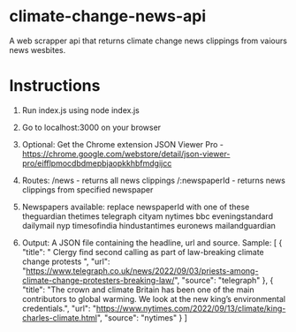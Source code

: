 # climate-change-news-api
A web scrapper api that returns climate change news clippings from vaiours news wesbites.

# Instructions
1. Run index.js using node index.js

2. Go to localhost:3000 on your browser

3. Optional: Get the Chrome extension JSON Viewer Pro - https://chrome.google.com/webstore/detail/json-viewer-pro/eifflpmocdbdmepbjaopkkhbfmdgijcc

4. Routes:
    /news - returns all news clippings 
    /:newspaperId - returns news clippings from specified newspaper
    
5. Newspapers available: replace newspaperId with one of these
    theguardian
    thetimes
    telegraph
    cityam
    nytimes
    bbc
    eveningstandard
    dailymail
    nyp
    timesofindia
    hindustantimes
    euronews
    mailandguardian
    
6. Output: A JSON file containing the headline, url and source.
    Sample:
       [ 
        {
            "title": " Clergy find second calling as part of law-breaking climate change protests ",
            "url": "https://www.telegraph.co.uk/news/2022/09/03/priests-among-climate-change-protesters-breaking-law/",
            "source": "telegraph"
        },
        {
            "title": "The crown and climate Britain has been one of the main contributors to global warming. We look at the new king’s environmental credentials.",
            "url": "https://www.nytimes.com/2022/09/13/climate/king-charles-climate.html",
            "source": "nytimes"
       }
      ]
